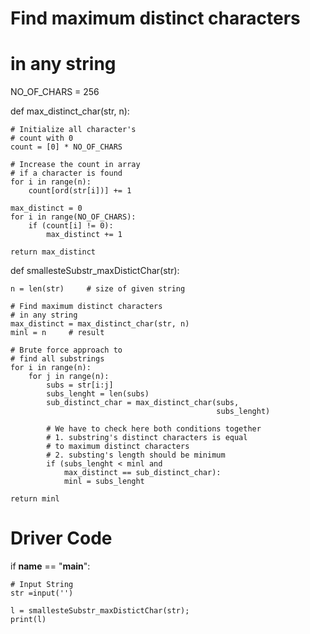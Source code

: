 # Find maximum distinct characters 
# in any string 

NO_OF_CHARS = 256
  

def max_distinct_char(str, n): 
  
    # Initialize all character's 
    # count with 0 
    count = [0] * NO_OF_CHARS 
      
    # Increase the count in array  
    # if a character is found 
    for i in range(n): 
        count[ord(str[i])] += 1
      
    max_distinct = 0
    for i in range(NO_OF_CHARS): 
        if (count[i] != 0): 
            max_distinct += 1    
      
    return max_distinct 
  
def smallesteSubstr_maxDistictChar(str): 
  
    n = len(str)     # size of given string 
  
    # Find maximum distinct characters 
    # in any string 
    max_distinct = max_distinct_char(str, n) 
    minl = n     # result 
      
    # Brute force approach to 
    # find all substrings 
    for i in range(n): 
        for j in range(n): 
            subs = str[i:j] 
            subs_lenght = len(subs) 
            sub_distinct_char = max_distinct_char(subs,  
                                                  subs_lenght) 
              
            # We have to check here both conditions together 
            # 1. substring's distinct characters is equal 
            # to maximum distinct characters 
            # 2. substing's length should be minimum  
            if (subs_lenght < minl and 
                max_distinct == sub_distinct_char): 
                minl = subs_lenght 
  
    return minl 
  
# Driver Code 
if __name__ == "__main__": 
      
    # Input String 
    str =input('')
      
    l = smallesteSubstr_maxDistictChar(str); 
    print(l) 
